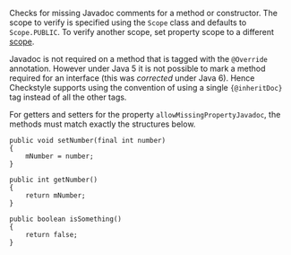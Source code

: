 Checks for missing Javadoc comments for a method or constructor. The
scope to verify is specified using the `Scope` class and defaults to
`Scope.PUBLIC`. To verify another scope, set property scope to a
different [scope](https://checkstyle.org/property_types.html#scope).

Javadoc is not required on a method that is tagged with the `@Override`
annotation. However under Java 5 it is not possible to mark a method
required for an interface (this was *corrected* under Java 6). Hence
Checkstyle supports using the convention of using a single
`{@inheritDoc}` tag instead of all the other tags.

For getters and setters for the property `allowMissingPropertyJavadoc`,
the methods must match exactly the structures below.

<div class="wrapper">

``` 
public void setNumber(final int number)
{
    mNumber = number;
}

public int getNumber()
{
    return mNumber;
}

public boolean isSomething()
{
    return false;
}
          
```

</div>

